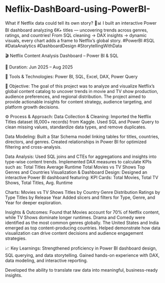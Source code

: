 # Neflix-DashBoard-using-PowerBI-
What if Netflix data could tell its own story? 🎥📊 I built an interactive Power BI dashboard analyzing 6K+ titles — uncovering trends across genres, ratings, and countries! From SQL cleaning → DAX insights → dynamic visuals, every chart adds a frame to Netflix’s global story.  #PowerBI #SQL #DataAnalytics #DashboardDesign #StorytellingWithData

🎬 Netflix Content Analysis Dashboard – Power BI & SQL

📅 Duration:
Jun 2025 – Aug 2025

🧰 Tools & Technologies:
Power BI, SQL, Excel, DAX, Power Query

🧠 Objective:
The goal of this project was to analyze and visualize Netflix’s global content catalog to uncover trends in movie and TV show production, audience preferences, and regional distribution. The project aimed to provide actionable insights for content strategy, audience targeting, and platform growth decisions.

⚙️ Process & Approach:
Data Collection & Cleaning:
Imported the Netflix Titles dataset (6,000+ records) from Kaggle.
Used SQL and Power Query to clean missing values, standardize data types, and remove duplicates.

Data Modeling:
Built a Star Schema model linking tables for titles, countries, directors, and genres.
Created relationships in Power BI for optimized filtering and cross-analysis.

Data Analysis:
Used SQL joins and CTEs for aggregations and insights into type-wise content trends.
Implemented DAX measures to calculate KPIs such as:
Total Titles
Average Runtime
Total Movies vs TV Shows
Top Genres and Countries
Visualization & Dashboard Design:
Designed an interactive Power BI dashboard featuring:
KPI Cards: Total Movies, Total TV Shows, Total Titles, Avg. Runtime

Charts:
Movies vs TV Shows
Titles by Country
Genre Distribution
Ratings by Type
Titles by Release Year
Added slicers and filters for Type, Genre, and Year for deeper exploration.

Insights & Outcomes:
Found that Movies account for 70% of Netflix content, while TV Shows dominate longer runtimes.
Drama and Comedy were identified as the most common genres globally.
The United States and India emerged as top content-producing countries.
Helped demonstrate how data visualization can drive content decisions and audience engagement strategies.

📈 Key Learnings:
Strengthened proficiency in Power BI dashboard design, SQL querying, and data storytelling.
Gained hands-on experience with DAX, data modeling, and interactive reporting.

Developed the ability to translate raw data into meaningful, business-ready insights.

